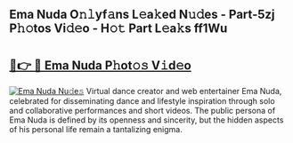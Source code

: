 ## Ema Nuda O𝚗𝚕yf𝚊ns L𝚎a𝚔ed N𝚞𝚍es - Part-5zj P𝚑𝚘tos Vi𝚍𝚎o - H𝚘𝚝 Part L𝚎a𝚔s ff1Wu

# <h2><a href="http://kf9lro5.oniu.top/?m=Ema+Nuda">🔗👉 🔴 Ema Nuda P𝚑ot𝚘𝚜 V𝚒d𝚎o</a></h2>

[![Ema Nuda Nu𝚍e𝚜](https://i.imgur.com/0qMVB7G.gif)](http://kf9lro5.oniu.top/?m=Ema+Nuda)
Virtual dance creator and web entertainer Ema Nuda, celebrated for disseminating dance and lifestyle inspiration through solo and collaborative performances and short videos. The public persona of Ema Nuda is defined by its openness and sincerity, but the hidden aspects of his personal life remain a tantalizing enigma.  
